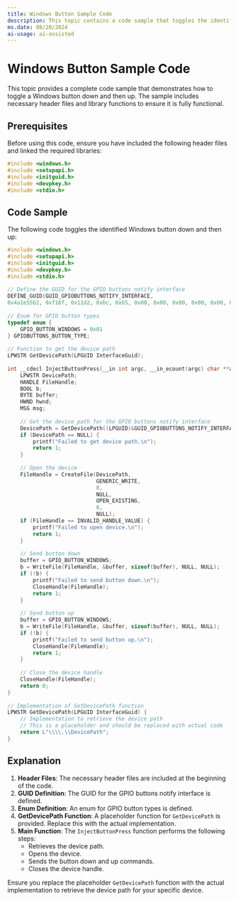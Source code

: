 ```yaml
---
title: Windows Button Sample Code
description: This topic contains a code sample that toggles the identified Windows button down and then up.
ms.date: 08/20/2024
ai-usage: ai-assisted
---
```


# Windows Button Sample Code  
   
This topic provides a complete code sample that demonstrates how to toggle a Windows button down and then up. The sample includes necessary header files and library functions to ensure it is fully functional.  
   
## Prerequisites  
   
Before using this code, ensure you have included the following header files and linked the required libraries:  
   
```cpp  
#include <windows.h>  
#include <setupapi.h>  
#include <initguid.h>  
#include <devpkey.h>  
#include <stdio.h>  
```  
   
## Code Sample  
   
The following code toggles the identified Windows button down and then up:  
   
```cpp  
#include <windows.h>  
#include <setupapi.h>  
#include <initguid.h>  
#include <devpkey.h>  
#include <stdio.h>  
   
// Define the GUID for the GPIO buttons notify interface  
DEFINE_GUID(GUID_GPIOBUTTONS_NOTIFY_INTERFACE,   
0x4a1e55b2, 0xf16f, 0x11d2, 0xbc, 0x65, 0x00, 0x00, 0x00, 0x00, 0x00, 0x00);  
   
// Enum for GPIO button types  
typedef enum {  
    GPIO_BUTTON_WINDOWS = 0x01  
} GPIOBUTTONS_BUTTON_TYPE;  
   
// Function to get the device path  
LPWSTR GetDevicePath(LPGUID InterfaceGuid);  
   
int __cdecl InjectButtonPress(__in int argc, __in_ecount(argc) char **argv) {  
    LPWSTR DevicePath;  
    HANDLE FileHandle;  
    BOOL b;  
    BYTE buffer;  
    HWND hwnd;  
    MSG msg;  
  
    // Get the device path for the GPIO buttons notify interface  
    DevicePath = GetDevicePath((LPGUID)&GUID_GPIOBUTTONS_NOTIFY_INTERFACE);  
    if (DevicePath == NULL) {  
        printf("Failed to get device path.\n");  
        return 1;  
    }  
  
    // Open the device  
    FileHandle = CreateFile(DevicePath,  
                            GENERIC_WRITE,  
                            0,  
                            NULL,  
                            OPEN_EXISTING,  
                            0,  
                            NULL);  
    if (FileHandle == INVALID_HANDLE_VALUE) {  
        printf("Failed to open device.\n");  
        return 1;  
    }  
  
    // Send button down  
    buffer = GPIO_BUTTON_WINDOWS;  
    b = WriteFile(FileHandle, &buffer, sizeof(buffer), NULL, NULL);  
    if (!b) {  
        printf("Failed to send button down.\n");  
        CloseHandle(FileHandle);  
        return 1;  
    }  
  
    // Send button up  
    buffer = GPIO_BUTTON_WINDOWS;  
    b = WriteFile(FileHandle, &buffer, sizeof(buffer), NULL, NULL);  
    if (!b) {  
        printf("Failed to send button up.\n");  
        CloseHandle(FileHandle);  
        return 1;  
    }  
  
    // Close the device handle  
    CloseHandle(FileHandle);  
    return 0;  
}  
   
// Implementation of GetDevicePath function  
LPWSTR GetDevicePath(LPGUID InterfaceGuid) {  
    // Implementation to retrieve the device path  
    // This is a placeholder and should be replaced with actual code  
    return L"\\\\.\\DevicePath";  
}  
```  
   
## Explanation  
   
1. **Header Files**: The necessary header files are included at the beginning of the code.  
2. **GUID Definition**: The GUID for the GPIO buttons notify interface is defined.  
3. **Enum Definition**: An enum for GPIO button types is defined.  
4. **GetDevicePath Function**: A placeholder function for `GetDevicePath` is provided. Replace this with the actual implementation.  
5. **Main Function**: The `InjectButtonPress` function performs the following steps:  
   - Retrieves the device path.  
   - Opens the device.  
   - Sends the button down and up commands.  
   - Closes the device handle.  
   
Ensure you replace the placeholder `GetDevicePath` function with the actual implementation to retrieve the device path for your specific device.
 

 




